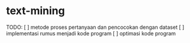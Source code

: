 # text-mining
TODO:
[ ] metode proses pertanyaan dan pencocokan dengan dataset
[ ] implementasi rumus menjadi kode program
[ ] optimasi kode program
